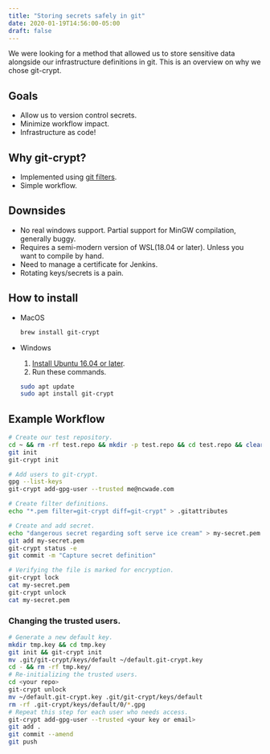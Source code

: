 ```yaml
---
title: "Storing secrets safely in git"
date: 2020-01-19T14:56:00-05:00
draft: false
---
```


We were looking for a method that allowed us to store sensitive data alongside our infrastructure definitions in git. This is an overview on why we chose git-crypt.

## Goals
* Allow us to version control secrets.
* Minimize workflow impact.
* Infrastructure as code!

## Why git-crypt?
* Implemented using [git filters](https://www.juandebravo.com/2017/12/02/git-filter-smudge-and-clean/).
* Simple workflow.

## Downsides
* No real windows support. Partial support for MinGW compilation, generally buggy.
* Requires a semi-modern version of WSL(18.04 or later). Unless you want to compile by hand.
* Need to manage a certificate for Jenkins.
* Rotating keys/secrets is a pain.

## How to install
* MacOS
  ```sh
  brew install git-crypt
  ```
* Windows

  1. [Install Ubuntu 16.04 or later](https://docs.microsoft.com/en-us/windows/wsl/install-manual).
  2. Run these commands.
  ```sh
  sudo apt update
  sudo apt install git-crypt
  ```

## Example Workflow
```sh
# Create our test repository.
cd ~ && rm -rf test.repo && mkdir -p test.repo && cd test.repo && clear
git init
git-crypt init

# Add users to git-crypt.
gpg --list-keys
git-crypt add-gpg-user --trusted me@ncwade.com

# Create filter definitions.
echo "*.pem filter=git-crypt diff=git-crypt" > .gitattributes

# Create and add secret.
echo "dangerous secret regarding soft serve ice cream" > my-secret.pem
git add my-secret.pem
git-crypt status -e
git commit -m "Capture secret definition"

# Verifying the file is marked for encryption.
git-crypt lock
cat my-secret.pem
git-crypt unlock
cat my-secret.pem
```

### Changing the trusted users.
```sh
# Generate a new default key.
mkdir tmp.key && cd tmp.key
git init && git-crypt init
mv .git/git-crypt/keys/default ~/default.git-crypt.key
cd - && rm -rf tmp.key/
# Re-initializing the trusted users.
cd <your repo>
git-crypt unlock
mv ~/default.git-crypt.key .git/git-crypt/keys/default
rm -rf .git-crypt/keys/default/0/*.gpg
# Repeat this step for each user who needs access.
git-crypt add-gpg-user --trusted <your key or email>
git add .
git commit --amend
git push
```
